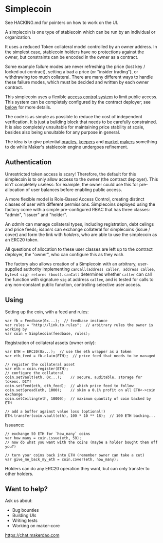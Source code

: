 Simplecoin
==========

See HACKING.md for pointers on how to work on the UI.

A simplecoin is one type of stablecoin which can be run by an
individual or organization.

It uses a reduced Token collateral model controlled by an owner address.
In the simplest case, stablecoin holders have no protections against
the owner, but constraints can be encoded in the owner as a contract.

Some example failure modes are never refreshing the price (lost key /
locked out contract), setting a bad a price (or "insider trading"), or
withdrawing too much collateral. There are many different ways to handle
these failure modes, which must be decided and written by each owner
contract.

This simplecoin uses a flexible [access control system][ds-auth] to
limit public access. This system can be completely configured by the
contract deployer; see [below](#authentication) for more details.

[ds-auth]: https://github.com/nexusdev/ds-auth

The code is as simple as possible to reduce the cost of independent
verification. It is just a building block that needs to be carefully
constrained. It is also completely unsuitable for maintaining price
stability at scale, besides also being unsuitable for any purpose in
general.

The idea is to give potential [oracles], [keepers] and [market]
[makers] something to do while Maker's stablecoin engine undergoes
refinement.

[oracles]: http://feedbase.io
[keepers]: https://github.com/nexusdev/keeper
[market]: https://github.com/makerdao/maker-market
[makers]: https://github.com/makerdao/maker-market-matcher


Authentication
--------------

Unrestricted token access is scary! Therefore, the default for this
simplecoin is to only allow access to the owner (the contract
deployer). This isn't completely useless: for example, the owner
could use this for pre-allocation of user balances before enabling
public access.

A more flexible model is Role-Based Access Control, creating
distinct classes of user with different permissions. Simplecoins
deployed using the factory come with a simple pre-configured RBAC
that has three classes: "admin", "issuer" and "holder".

An *admin* can manage collateral types, including registration,
debt celings and price feeds; *issuers* can exchange collateral for
simplecoins (issue / cover) and form the link with *holders*, who
are able to use the simplecoin as an ERC20 token.

All questions of allocation to these user classes are left up to the
contract deployer, the "owner", who can configure this as they wish.

The factory also allows creation of a Simplecoin with an arbitrary,
user-supplied authority implementing
`canCall(address caller, address callee, bytes4 sig) returns (bool)`.
`canCall` determines whether `caller` can call the function with
signature `sig` at address `callee`, and is tested for calls to any
non-constant public function, controlling selective user access.

Using
-----


Setting up the coin, with a feed and rules:

```
var fb = Feedbase(0x...);  // feedbase instance
var rules = "http://link.to.rules";  // arbitrary rules the owner is working by
var coin = Simplecoin(feedbase, rules);
```

Registration of collateral assets (owner only):

```
var ETH = ERC20(0x...);  // use the eth wrapper as a token
var eth_feed = fb.claim(ETH);  // price feed that needs to be managed

// register the collateral asset
var eth = coin.register(ETH);
// configure the collateral
coin.setVault(eth, 0x...);    // secure, auditable, storage for tokens. DIY!
coin.setFeed(eth, eth_feed);  // which price feed to follow
coin.setSpread(eth, 1000);    // skim a 0.1% profit on all ETH<->coin exchange
coin.setCeiling(eth, 10000);  // maximum quantity of coin backed by ETH

// add a buffer against value loss (optional!)
ETH.transfer(coin.vault(eth), 100 * 10 ** 18);  // 100 ETH backing...
```

Issuance:

```
// exchange 50 ETH for `how_many` coins
var how_many = coin.issue(eth, 50);
// now do what you want with the coins (maybe a holder bought them off you?)

// turn your coins back into ETH (remember owner can take a cut)
var give_me_back_my_eth = coin.cover(eth, how_many);
```

Holders can do any ERC20 operation they want, but can only transfer
to other holders.

Want to help?
---

Ask us about:

* Bug bounties
* Building UIs
* Writing tests
* Working on maker-core

https://chat.makerdao.com
